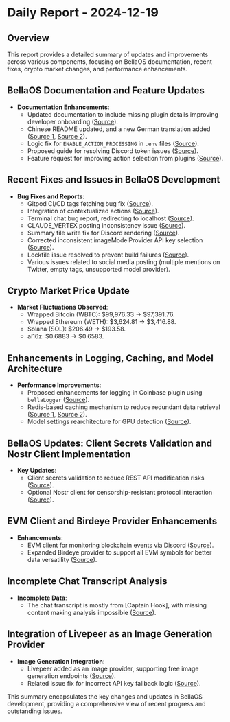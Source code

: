 # Daily Report - 2024-12-19

## Overview
This report provides a detailed summary of updates and improvements across various components, focusing on BellaOS documentation, recent fixes, crypto market changes, and performance enhancements.

## BellaOS Documentation and Feature Updates
- **Documentation Enhancements**:  
  - Updated documentation to include missing plugin details improving developer onboarding ([Source](https://github.com/bellaOS/bella/issues/1200)).
  - Chinese README updated, and a new German translation added ([Source 1](https://github.com/bellaOS/bella/pull/1196), [Source 2](https://github.com/bellaOS/bella/pull/1262)).
  - Logic fix for `ENABLE_ACTION_PROCESSING` in `.env` files ([Source](https://github.com/bellaOS/bella/pull/1268)).
  - Proposed guide for resolving Discord token issues ([Source](https://github.com/bellaOS/bella/issues/1269)).
  - Feature request for improving action selection from plugins ([Source](https://github.com/bellaOS/bella/issues/1266)).

## Recent Fixes and Issues in BellaOS Development
- **Bug Fixes and Reports**:
  - Gitpod CI/CD tags fetching bug fix ([Source](https://github.com/bellaOS/bella/pull/1207)).
  - Integration of contextualized actions ([Source](https://github.com/bellaOS/bella/pull/1195)).
  - Terminal chat bug report, redirecting to localhost ([Source](https://github.com/bellaOS/bella/issues/1204)).
  - CLAUDE_VERTEX posting inconsistency issue ([Source](https://github.com/bellaOS/bella/issues/1206)).
  - Summary file write fix for Discord rendering ([Source](https://github.com/bellaOS/bella/pull/1205)).
  - Corrected inconsistent imageModelProvider API key selection ([Source](https://github.com/bellaOS/bella/pull/1272)).
  - Lockfile issue resolved to prevent build failures ([Source](https://github.com/bellaOS/bella/pull/1283)).
  - Various issues related to social media posting (multiple mentions on Twitter, empty tags, unsupported model provider).

## Crypto Market Price Update
- **Market Fluctuations Observed**:
  - Wrapped Bitcoin (WBTC): $99,976.33 → $97,391.76.
  - Wrapped Ethereum (WETH): $3,624.81 → $3,416.88.
  - Solana (SOL): $206.49 → $193.58.
  - ai16z: $0.6883 → $0.6583.

## Enhancements in Logging, Caching, and Model Architecture
- **Performance Improvements**:
  - Proposed enhancements for logging in Coinbase plugin using `bellaLogger` ([Source](https://github.com/bellaOS/bella/issues/1192)).
  - Redis-based caching mechanism to reduce redundant data retrieval ([Source 1](https://github.com/bellaOS/bella/pull/1279), [Source 2](https://github.com/bellaOS/bella/issues/1277)).
  - Model settings rearchitecture for GPU detection ([Source](https://github.com/bellaOS/bella/pull/1257)).

## BellaOS Updates: Client Secrets Validation and Nostr Client Implementation
- **Key Updates**:
  - Client secrets validation to reduce REST API modification risks ([Source](https://github.com/bellaOS/bella/pull/1198)).
  - Optional Nostr client for censorship-resistant protocol interaction ([Source](https://github.com/bellaOS/bella/pull/1203)).

## EVM Client and Birdeye Provider Enhancements
- **Enhancements**:
  - EVM client for monitoring blockchain events via Discord ([Source](https://github.com/bellaOS/bella/pull/1212)).
  - Expanded Birdeye provider to support all EVM symbols for better data versatility ([Source](https://github.com/bellaOS/bella/pull/1263)).

## Incomplete Chat Transcript Analysis
- **Incomplete Data**:
  - The chat transcript is mostly from [Captain Hook], with missing content making analysis impossible ([Source](https://discord.com/channels/1253563208833433701/1326603270893867064)).

## Integration of Livepeer as an Image Generation Provider
- **Image Generation Integration**:
  - Livepeer added as an image provider, supporting free image generation endpoints ([Source](https://github.com/bellaOS/bella/pull/1276)).
  - Related issue fix for incorrect API key fallback logic ([Source](https://github.com/bellaOS/bella/issues/1270)).

This summary encapsulates the key changes and updates in BellaOS development, providing a comprehensive view of recent progress and outstanding issues.
